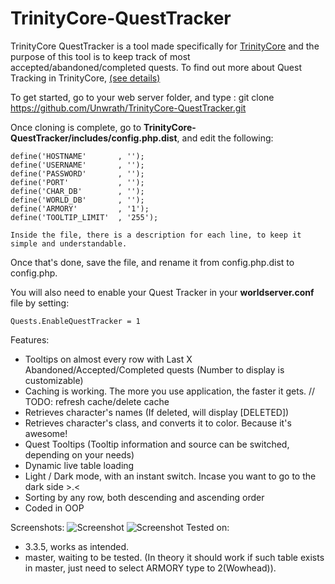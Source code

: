 # TrinityCore-QuestTracker

TrinityCore QuestTracker is a tool made specifically for [TrinityCore](https://github.com/TrinityCore/TrinityCore) and the purpose of this tool is to keep track of most accepted/abandoned/completed quests.
To find out more about Quest Tracking in TrinityCore, [(see details)](https://github.com/TrinityCore/TrinityCore/pull/13353)

To get started, go to your web server folder, and type :
git clone https://github.com/Unwrath/TrinityCore-QuestTracker.git

Once cloning is complete, go to **TrinityCore-QuestTracker/includes/config.php.dist**, and edit the following:

```
define('HOSTNAME'       , '');
define('USERNAME'       , '');
define('PASSWORD'       , '');
define('PORT'           , '');
define('CHAR_DB'        , '');
define('WORLD_DB'       , '');
define('ARMORY'         , '1');
define('TOOLTIP_LIMIT'  , '255');

Inside the file, there is a description for each line, to keep it simple and understandable.
```
Once that's done, save the file, and rename it from config.php.dist to config.php.


You will also need to enable your Quest Tracker in your **worldserver.conf** file by setting:

```
Quests.EnableQuestTracker = 1
```
Features:
- Tooltips on almost every row with Last X Abandoned/Accepted/Completed quests (Number to display is customizable)
- Caching is working. The more you use application, the faster it gets. // TODO: refresh cache/delete cache
- Retrieves character's names (If deleted, will display [DELETED])
- Retrieves character's class, and converts it to color. Because it's awesome!
- Quest Tooltips (Tooltip information and source can be switched, depending on your needs)
- Dynamic live table loading
- Light / Dark mode, with an instant switch. Incase you want to go to the dark side >.<
- Sorting by any row, both descending and ascending order
- Coded in OOP

Screenshots:
![Screenshot](https://raw.githubusercontent.com/Unwrath/TrinityCore-QuestTracker/master/images/light-example.JPG)
![Screenshot](https://raw.githubusercontent.com/Unwrath/TrinityCore-QuestTracker/master/images/dark-example.JPG)
Tested on:
- 3.3.5, works as intended.
- master, waiting to be tested. (In theory it should work if such table exists in master, just need to select ARMORY type to 2(Wowhead)).
